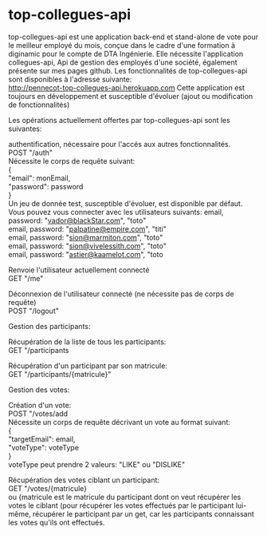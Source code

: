 # top-collegues-api

top-collegues-api est une application back-end et stand-alone de vote pour le meilleur employé du mois, conçue dans le cadre d'une formation à diginamic pour le compte de DTA Ingénierie. Elle nécessite l'application collegues-api, Api de gestion des employés d'une société, également présente sur mes pages github. Les fonctionnalités de top-collegues-api sont disponibles à l'adresse suivante:  
http://pennecot-top-collegues-api.herokuapp.com
Cette application est toujours en développement et susceptible d'évoluer (ajout ou modification de fonctionnalités)  
  
Les opérations actuellement offertes par top-collegues-api sont les suivantes:

authentification, nécessaire pour l'accés aux autres fonctionnalités.  
POST "/auth"  
Nécessite le corps de requête suivant:  
{  
"email": monEmail,  
"password": password  
}  
Un jeu de donnée test, susceptible d'évoluer, est disponible par défaut. Vous pouvez vous connecter avec les utilisateurs suivants:
email, password: "vador@blackStar.com", "toto"   
email, password: "palpatine@empire.com", "titi"  
email, password: "sion@marmiton.com", "toto"  
email, password: "sion@vivelessith.com", "toto"  
email, password: "astier@kaamelot.com", "toto  
  
Renvoie l'utilisateur actuellement connecté  
GET  "/me"  
  
Déconnexion de l'utilisateur connecté (ne nécessite pas de corps de requête)  
POST "/logout"  

Gestion des participants:  

Récupération de la liste de tous les participants:  
GET "/participants  
  
  
Récupération d'un participant par son matricule:  
GET "/participants/{matricule}"  
  
Gestion des votes:  
  
Création d'un vote:  
POST "/votes/add  
Nécessite un corps de requête décrivant un vote au format suivant:  
{  
  "targetEmail": email,  
  "voteType": voteType  
}  
voteType peut prendre 2 valeurs: "LIKE" ou "DISLIKE"  
  
Récupération des votes ciblant un participant:  
GET "/votes/{matricule}  
ou {matricule est le matricule du participant dont on veut récupérer les votes le ciblant (pour récupérer les votes effectués par le participant lui-même, récupérer le participant par un get, car les participants connaissant les votes qu'ils ont effectués.  

